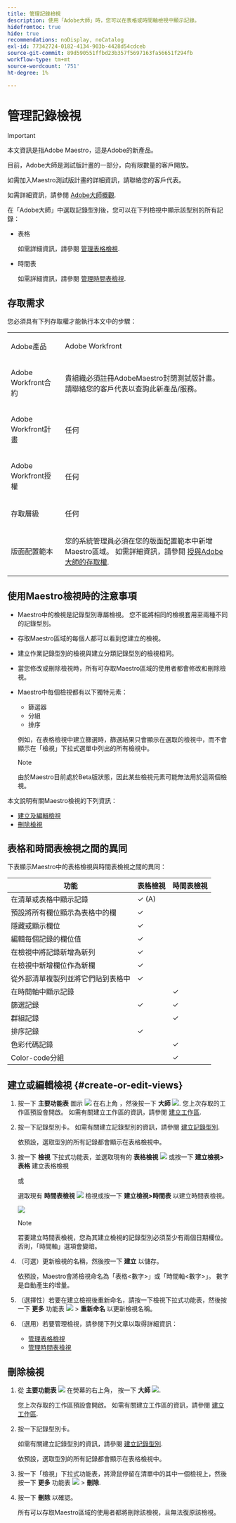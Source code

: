 ```yaml
---
title: 管理記錄檢視
description: 使用「Adobe大師」時，您可以在表格或時間軸檢視中顯示記錄。
hidefromtoc: true
hide: true
recommendations: noDisplay, noCatalog
exl-id: 77342724-0182-4134-903b-4428d54cdceb
source-git-commit: 89d590551ffbd23b357f5697163fa56651f294fb
workflow-type: tm+mt
source-wordcount: '751'
ht-degree: 1%

---
```


# 管理記錄檢視

<!--update the metadata with real information when making this available in TOC and in the left nav-->

>[!IMPORTANT]
>
>本文資訊是指Adobe Maestro，這是Adobe的新產品。
>
>目前，Adobe大師是測試版計畫的一部分，向有限數量的客戶開放。
>
>如需加入Maestro測試版計畫的詳細資訊，請聯絡您的客戶代表。
>
>如需詳細資訊，請參閱 [Adobe大師概觀](../maestro-overview.md).

在「Adobe大師」中選取記錄型別後，您可以在下列檢視中顯示該型別的所有記錄：

* 表格

  如需詳細資訊，請參閱 [管理表格檢視](../views/manage-the-table-view.md).
* 時間表

  如需詳細資訊，請參閱 [管理時間表檢視](../views/manage-the-timeline-view.md).

## 存取需求

您必須具有下列存取權才能執行本文中的步驟：

<table style="table-layout:auto">
 <col>
 </col>
 <col>
 </col>
 <tbody>
    <tr>
<tr>
<td>
   <p> Adobe產品</p> </td>
   <td>
   <p> Adobe Workfront</p> </td>
  </tr>  
 <td role="rowheader"><p>Adobe Workfront合約</p></td>
   <td>
<p>貴組織必須註冊AdobeMaestro封閉測試版計畫。 請聯絡您的客戶代表以查詢此新產品/服務。 </p>
   </td>
  </tr>
  <tr>
   <td role="rowheader"><p>Adobe Workfront計畫</p></td>
   <td>
<p>任何</p>
   </td>
  </tr>
  <tr>
   <td role="rowheader"><p>Adobe Workfront授權</p></td>
   <td>
   <p>任何</p> 
  </td>
  </tr>

<tr>
   <td role="rowheader">存取層級</td>
   <td> <p>任何</p>  
</td>
  </tr>

<tr>
   <td role="rowheader">版面配置範本</td>
   <td> <p>您的系統管理員必須在您的版面配置範本中新增Maestro區域。 如需詳細資訊，請參閱 <a href="../access/grant-access.md">授與Adobe大師的存取權</a>. </p>  
</td>
  </tr>
 </tbody>
</table>

<!--Maybe enable this at GA - but Maestro is not supposed to have Access controls in the Workfront Access Level: 
>[!NOTE]
>
>If you don't have access, ask your Workfront administrator if they set additional restrictions in your access level. For information on how a Workfront administrator can change your access level, see [Create or modify custom access levels](../administration-and-setup/add-users/configure-and-grant-access/create-modify-access-levels.md). -->

<!-- Notes to add for the table: for the "Workfront plans" row: the above is only for closed beta; when going to GA - activate the following plans:    
<p>Current plan: Prime and Ultimate</p>
<p>Legacy plan: Enterprise</p>-->

<!-- Notes for the table: for the "Workfront access" row: <p>For more information, see <a href="../../administration-and-setup/add-users/access-levels-and-object-permissions/wf-licenses.md" class="MCXref xref">Adobe Workfront licenses overview</a>.</p>-->

## 使用Maestro檢視時的注意事項

* Maestro中的檢視是記錄型別專屬檢視。 您不能將相同的檢視套用至兩種不同的記錄型別。
* 存取Maestro區域的每個人都可以看到您建立的檢視。 <!-- edit this when we have permissions and the views will be shared only to be visible by others-->
  <!-- this is not yet possible: * You can share views with others if you want them to also apply them to the same record types.-->
* 建立作業記錄型別的檢視與建立分類記錄型別的檢視相同。
* 當您修改或刪除檢視時，所有可存取Maestro區域的使用者都會修改和刪除檢視。
* Maestro中每個檢視都有以下獨特元素：

   * 篩選器
   * 分組
   * 排序

  <!-- some of these are not available in all of the views - edit above-->

  例如，在表格檢視中建立篩選時，篩選結果只會顯示在選取的檢視中，而不會顯示在「檢視」下拉式選單中列出的所有檢視中。

  >[!NOTE]
  >
  > 由於Maestro目前處於Beta版狀態，因此某些檢視元素可能無法用於這兩個檢視。


本文說明有關Maestro檢視的下列資訊：

* [建立及編輯檢視](#create-or-edit-record-views)
* [刪除檢視](#delete-views)
  <!--* [Duplicate a view](#duplicate-views)-->
  <!--* [Add a view as a favorite](#add-a-view-as-a-favorite) - not possible yet-->
  <!--* [Share a view](#share-views) - not possible yet-->

## 表格和時間表檢視之間的異同

下表顯示Maestro中的表格檢視與時間表檢視之間的異同：

<!--some of these are NOT available right now; if you make this public, comment out the ones not there-->

| 功能 | 表格檢視 | 時間表檢視 |
|-----------------------------------------------------------------------|------------|---------------|
| 在清單或表格中顯示記錄 | ✓ (A) |              |
| 預設將所有欄位顯示為表格中的欄 | ✓ |              |
| 隱藏或顯示欄位 | ✓ |               |
| 編輯每個記錄的欄位值 | ✓ |               |
| 在檢視中將記錄新增為新列 | ✓ |               |
| 在檢視中新增欄位作為新欄 | ✓ |               |
| 從外部清單複製列並將它們貼到表格中 | ✓ |               |
| 在時間軸中顯示記錄 |            | ✓ |
| 篩選記錄 | ✓ | ✓ |
| 群組記錄 |           | ✓ |
| 排序記錄 | ✓ |              |
| 色彩代碼記錄 |           | ✓ |
| Color-code分組 |           | ✓ |

<!--| Sort groupings                                                        | ✓          | ✓             |-->
<!--| Display a limited number of fields as columns, by default                      | ✓          |               |-->

## 建立或編輯檢視 {#create-or-edit-views}

1. 按一下 **主要功能表** 圖示 ![](assets/main-menu-workfront.png) 在右上角 <!--or the **Main Menu** icon ![](assets/main-menu-shell.png) in the upper-left corner, if available-->，然後按一下 **大師** ![](assets/maestro-icon.png).
您上次存取的工作區預設會開啟。 如需有關建立工作區的資訊，請參閱 [建立工作區](../architecture-and-fields/create-workspaces.md).
1. 按一下記錄型別卡。 如需有關建立記錄型別的資訊，請參閱 [建立記錄型別](../architecture-and-fields/create-record-types.md).

   依預設，選取型別的所有記錄都會顯示在表格檢視中。

1. 按一下 **檢視** 下拉式功能表，並選取現有的 **表格檢視** ![](assets/table-view-icon.png) 或按一下 **建立檢視>表格** 建立表格檢視

   或

   選取現有 **時間表檢視** ![](assets/timeline-view-icon.png) 檢視或按一下 **建立檢視>時間表** 以建立時間表檢視。

   ![](assets/view-types-drop-down-from-record-type-list.png)

   >[!NOTE]
   >
   >    若要建立時間表檢視，您為其建立檢視的記錄型別必須至少有兩個日期欄位。 否則，「時間軸」選項會變暗。

1. （可選）更新檢視的名稱，然後按一下 **建立** 以儲存。

   依預設，Maestro會將檢視命名為「表格&lt;數字>」或「時間軸&lt;數字>」。 數字是自動產生的增量。

1. （選擇性）若要在建立檢視後重新命名，請按一下檢視下拉式功能表，然後按一下 **更多** 功能表 ![](assets/more-menu.png) > **重新命名** 以更新檢視名稱。 <!--ensure there is not another saving step here?!-->
1. （選用）若要管理檢視，請參閱下列文章以取得詳細資訊：

   * [管理表格檢視](../views/manage-the-table-view.md)
   * [管理時間表檢視](../views/manage-the-timeline-view.md)


<!--# Add a view as a favorite - this is not possible yet-->

<!-- ## Share views - not possible yet-->

## 刪除檢視

1. 從 **主要功能表** ![](assets/main-menu-workfront.png) 在熒幕的右上角， <!--or the **Main Menu** ![](assets/main-menu-shell.png) in the upper-left corner of the screen, if available,--> 按一下 **大師** ![](assets/maestro-icon.png).

   您上次存取的工作區預設會開啟。 如需有關建立工作區的資訊，請參閱 [建立工作區](../architecture-and-fields/create-workspaces.md).
1. 按一下記錄型別卡。

   如需有關建立記錄型別的資訊，請參閱 [建立記錄型別](../architecture-and-fields/create-record-types.md).

   依預設，選取型別的所有記錄都會顯示在表格檢視中。

1. 按一下「檢視」下拉式功能表，將滑鼠停留在清單中的其中一個檢視上，然後按一下 **更多** 功能表 ![](assets/more-menu.png) > **刪除**.
1. 按一下 **刪除** 以確認。 <!--ensure there is not another saving step here?!-->

   所有可以存取Maestro區域的使用者都將刪除該檢視，且無法復原該檢視。

<!--not possible yet - August 30, 2023: 

## Duplicate views

If you want to keep multiple versions of a view and make slight changes between the version, you can duplicate a view. Duplicating a view creates identical copies of an existing view. 

1. From the **Main Menu**, click **Maestro**. 
    The workspace you last accessed opens by default. For information about creating workspaces, see [Create workspaces](../architecture-and-fields/create-workspaces.md).
1. Click a record type. For information about creating a record type, see [Create record types](../architecture-and-fields/create-record-types.md). 

    By default, all the records of the type selected display in the table view. 

1. Click the view drop-down menu, then click the **More** menu ![](assets/more-menu.png) to the right of the view name > **Duplicate**. (**********ensure there is not another saving step here?! also, add how this view is named; the button to duplicate was there but not the functionality yet************)
    
    The view is duplicated and visible to all users who can access the Maestro area. 

-->
